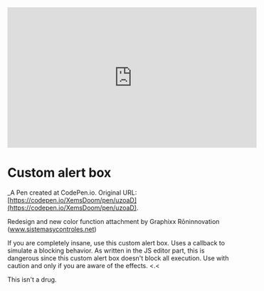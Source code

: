 <iframe width="560" height="315" src="https://www.youtube.com/embed/z1nWkGOSrkY" frameborder="0" allow="accelerometer; autoplay; encrypted-media; gyroscope; picture-in-picture" allowfullscreen></iframe>

# Custom alert box
 _A Pen created at CodePen.io. Original URL: [https://codepen.io/XemsDoom/pen/uzoaD](https://codepen.io/XemsDoom/pen/uzoaD).
 
Redesign and new color function attachment by Graphixx Rōninnovation (www.sistemasycontroles.net)

 If you are completely insane, use this custom alert box. Uses a callback to simulate a blocking behavior. As written in the JS editor part, this is dangerous since this custom alert box doesn't block all execution. Use with caution and only if you are aware of the effects. <.<

This isn't a drug.
